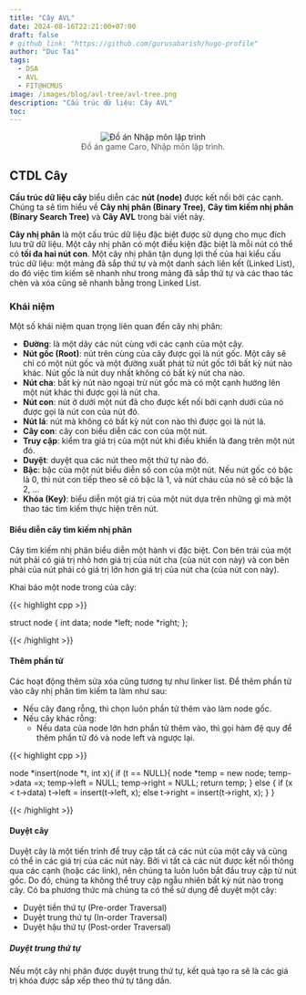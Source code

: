 ```yaml
---
title: "Cây AVL"
date: 2024-08-16T22:21:00+07:00
draft: false
# github_link: "https://github.com/gurusabarish/hugo-profile"
author: "Duc Tai"
tags:
  - DSA
  - AVL
  - FIT@HCMUS
image: /images/blog/avl-tree/avl-tree.png 
description: "Cấu trúc dữ liệu: Cây AVL"
toc: 
---
```


<figure style="text-align: center; margin-bottom: 20px;">
  <img src="/images/blog/roadmap/nmlt.png" alt="Đồ án Nhập môn lập trình" style="max-width: 90%; height: auto;">
  <figcaption style="font-size: 14px; color: #555;">Đồ án game Caro, Nhập môn lập trình.</figcaption>
</figure>

## CTDL Cây

**Cấu trúc dữ liệu cây** biểu diễn các **nút (node)** được kết nối bởi các cạnh. Chúng ta sẽ tìm hiểu về **Cây nhị phân (Binary Tree)**, **Cây tìm kiếm nhị phân (Binary Search Tree)** và **Cây AVL** trong bài viết này.

**Cây nhị phân** là một cấu trúc dữ liệu đặc biệt được sử dụng cho mục đích lưu trữ dữ liệu. Một cây nhị phân có một điều kiện đặc biệt là mỗi nút có thể có **tối đa hai nút con**. Một cây nhị phân tận dụng lợi thế của hai kiểu cấu trúc dữ liệu: một mảng đã sắp thứ tự và một danh sách liên kết (Linked List), do đó việc tìm kiếm sẽ nhanh như trong mảng đã sắp thứ tự và các thao tác chèn và xóa cũng sẽ nhanh bằng trong Linked List.

### Khái niệm

Một số khái niệm quan trọng liên quan đến cây nhị phân: 

- **Đường**: là một dãy các nút cùng với các cạnh của một cây.
- **Nút gốc (Root)**: nút trên cùng của cây được gọi là nút gốc. Một cây sẽ chỉ có một nút gốc và một đường xuất phát từ nút gốc tới bất kỳ nút nào khác. Nút gốc là nút duy nhất không có bất kỳ nút cha nào.
- **Nút cha**: bất kỳ nút nào ngoại trừ nút gốc mà có một cạnh hướng lên một nút khác thì được gọi là nút cha.
- **Nút con**: nút ở dưới một nút đã cho được kết nối bởi cạnh dưới của nó được gọi là nút con của nút đó.
- **Nút lá**: nút mà không có bất kỳ nút con nào thì được gọi là nút lá.
- **Cây con**: cây con biểu diễn các con của một nút.
- **Truy cập**: kiểm tra giá trị của một nút khi điều khiển là đang trên một nút đó.
- **Duyệt**: duyệt qua các nút theo một thứ tự nào đó.
- **Bậc**: bậc của một nút biểu diễn số con của một nút. Nếu nút gốc có bậc là 0, thì nút con tiếp theo sẽ có bậc là 1, và nút cháu của nó sẽ có bậc là 2, …
- **Khóa (Key)**: biểu diễn một giá trị của một nút dựa trên những gì mà một thao tác tìm kiếm thực hiện trên nút.

#### Biểu diễn cây tìm kiếm nhị phân

Cây tìm kiếm nhị phân biểu diễn một hành vi đặc biệt. Con bên trái của một nút phải có giá trị nhỏ hơn giá trị của nút cha (của nút con này) và con bên phải của nút phải có giá trị lớn hơn giá trị của nút cha (của nút con này).

Khai báo một node trong của cây:

{{< highlight cpp >}}

struct node {
  int data;
  node *left;
  node *right;
};

{{< /highlight >}}

#### Thêm phần tử

Các hoạt động thêm sửa xóa cũng tương tự như linker list.
Để thêm phần tử vào cây nhị phân tìm kiếm ta làm như sau:

- Nếu cây đang rỗng, thì chọn luôn phần tử thêm vào làm node gốc.
- Nếu cây khác rỗng:
  - Nếu data của node lớn hơn phần tử thêm vào, thì gọi hàm đệ quy để thêm phần tử đó và node left và ngược lại.

{{< highlight cpp >}}

node *insert(node *t, int x){
  if (t == NULL){
    node *temp = new node;
    temp->data =x;
    temp->left = NULL;
    temp->right = NULL;
    return temp;
  } else {
    if (x < t->data) t->left = insert(t->left, x);
    else t->right = insert(t->right, x);
  }
}

{{< /highlight >}}

#### Duyệt cây

Duyệt cây là một tiến trình để truy cập tất cả các nút của một cây và cũng có thể in các giá trị của các nút này. Bởi vì tất cả các nút được kết nối thông qua các cạnh (hoặc các link), nên chúng ta luôn luôn bắt đầu truy cập từ nút gốc. Do đó, chúng ta không thể truy cập ngẫu nhiên bất kỳ nút nào trong cây. Có ba phương thức mà chúng ta có thể sử dụng để duyệt một cây:

- Duyệt tiền thứ tự (Pre-order Traversal)
- Duyệt trung thứ tự (In-order Traversal)
- Duyệt hậu thứ tự (Post-order Traversal)

##### Duyệt trung thứ tự

Nếu một cây nhị phân được duyệt trung thứ tự, kết quả tạo ra sẽ là các giá trị khóa được sắp xếp theo thứ tự tăng dần.